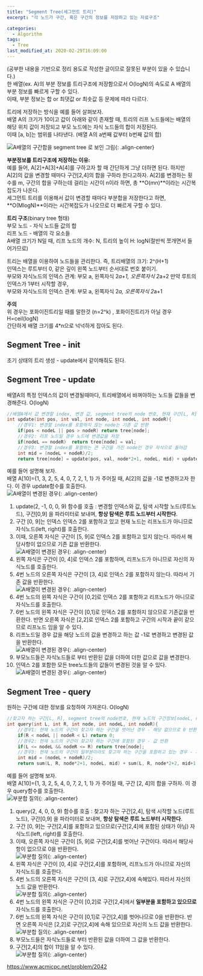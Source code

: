 ```yaml
---
title: "Segment Tree(세그먼트 트리)"
excerpt: "각 노드가 구간, 혹은 구간의 정보를 저장하고 있는 자료구조"

categories:
  - Algorithm
tags:
  - Tree
last_modified_at: 2020-02-29T16:09:00
---
```

(공부한 내용을 기반으로 정리 용도로 작성한 글이므로 잘못된 부분이 있을 수 있습니다.)  
한 배열(ex. A)의 부분 정보를 트리구조에 저장함으로서 O(logN)의 속도로 A 배열의 부분 정보를 빠르게 구할 수 있다.  
이때, 부분 정보는 합 or 최댓값 or 최솟값 등 문제에 따라 다르다.  

트리에 저장하는 방식을 예를 들어 살펴보자.  
배열 A의 크기가 10이고 값이 아래와 같이 존재할 때, 트리의 리프 노드들에는 배열의 해당 위치 값이 저장되고 부모 노드에는 자식 노드들의 합이 저장된다.  
이때 [a, b]는 범위를 나타낸다. (배열 A의 a번째 값부터 b번째 값의 합)  

![A배열의 구간합을 segment tree 로 보인 그림](https://yuksangeun.github.io/assets/images/segmentTree_ex.png){: .align-center}  

**부분정보를 트리구조에 저장하는 이유:**  
예를 들어, A[2]+A[3]+A[4]를 구하고자 할 때 간단하게 그냥 더하면 된다. 하지만 A[2]의 값을 변경할 때마다 구간[2,4]의 합을 구하라 한다고하자. A[2]를 변경하는 횟수를 m, 구간의 합을 구하는데 걸리는 시간이 n이라 하면, 총 **O(mn)**이라는 시간복잡도가 나온다.  
세그먼트 트리를 이용해서 값이 변경할 때마다 부분합을 저장한다고 하면, **O(MlogN)**이라는 시간복잡도가 나오므로 더 빠르게 구할 수 있다.  


**트리 구조**(binary tree 형태)  
부모 노드 - 자식 노드들 값의 합  
리프 노드 - 배열의 각 요소들  
A배열 크기가 N일 때, 리프 노드의 개수: N, 트리의 높이 H: logN(절반씩 쪼개면서 들어가므로)  


트리는 배열을 이용하여 노드들을 관리한다. 즉, 트리배열의 크기: 2^(H+1)  
인덱스는 루트부터 0, 같은 깊이 왼쪽 노드부터 순서대로 번호 붙이기.  
부모와 자식노드의 인덱스 관계: 부모 a, 왼쪽자식 2*a+1, 오른쪽자식 2*a+2
만약 루트의 인덱스가 1부터 시작할 경우,  
부모와 자식노드의 인덱스 관계: 부모 a, 왼쪽자식 2*a, 오른쪽자식 2*a+1  


**주의**  
위 경우는 포화이진트리일 때를 말한것 (n=2^k) , 포화이진트리가 아닐 경우 H=ceil(logN)  
간단하게 배열 크기를 4*n으로 넉넉하게 잡아도 된다.  

Segment Tree - init  
----------------  
초기 상태의 트리 생성 - update에서 같이해줘도 된다.  


Segment Tree - update
----------------  
배열A의 특정 인덱스의 값이 변경될때마다, 트리배열에서 바껴야하는 노드들 값들을 변경해준다.  O(logN)  
``` c  
//배열A에서 값 변경할 index, 변경 값, segment tree의 node 번호, 현재 구간[L, R]  
int update(int pos, int val, int node, int nodeL, int nodeR){
	//경우1: 변경할 index를 포함하지 않는 node는 기존 값 반환  
	if(pos < nodeL || pos > nodeR) return tree[node];
	//경우2: 리프 노드일 경우 노드에 변경값을 저장
	if(nodeL == nodeR)  return tree[node] = val;  
	//경우3: 변경할 index를 포함하는 큰 구간을 가진 node인 경우 자식으로 들어감  
	int mid = (nodeL + nodeR)/2;
	return tree[node] = update(pos, val, node*2+1, nodeL, mid) + update(pos, val, node*2+2, mid+1, nodeR);  
```  
예를 들어 설명해 보자.  
배열 A[10]={1, 3, 2, 5, 4, 0, 7, 2, 1, 1} 가 주어질 때, A[2]의 값을 -1로 변경하고자 한다. 이 경우 update함수를 호출한다.  
![A배열이 변경된 경우](https://yuksangeun.github.io/assets/images/segment_tree_update1.png){: .align-center}  
1. update(2, -1, 0, 0, 9) 함수를 호출 : 변경할 인덱스와 값, 탐색 시작할 노드(루트노드), 구간[0,9] 을 파라미터로 보내며, **항상 탐색은 루트 노드부터 시작한다**.  
2. 구간 [0, 9]는 인덱스 인덱스 2를 포함하고 있고 현재 노드는 리프노드가 아니므로 자식노드(left, right)를 호출한다.  
3. 이때, 오른쪽 자식은 구간이 [5, 9]로 인덱스 2를 포함하고 있지 않는다. 따라서 해당사항이 없으므로 기존 값을 반환한다.  
![A배열이 변경된 경우](https://yuksangeun.github.io/assets/images/segment_tree_update2.png){: .align-center}  
4. 왼쪽 자식은 구간이 [0, 4]로 인덱스 2를 포함하며, 리프노드가 아니므로 자신의 자식노드를 호출한다.  
5. 4번 노드의 오른쪽 자식은 구간이 [3, 4]로 인덱스 2를 포함하지 않는다. 따라서 기존 값을 반환한다.  
![A배열이 변경된 경우](https://yuksangeun.github.io/assets/images/segment_tree_update3.png){: .align-center}  
6. 4번 노드의 왼쪽 자식은 구간이 [0,2]로 인덱스 2를 포함하고 리프노드가 아니므로 자식노드를 호출한다.  
7. 6번 노드의 왼쪽 자식은 구간이 [0,1]로 인덱스 2를 포함하지 않으므로 기존값을 반환한다. 반면 오른쪽 자식은 [2,2]로 인덱스 2를 포함하고 구간의 시작과 끝이 같으므로 리프노드 임을 알 수 있다.  
8. 리프노드일 경우 값을 해당 노드의 값을 변경하고 하는 값 -1로 변경하고 변경된 값을 반환한다.  
![A배열이 변경된 경우](https://yuksangeun.github.io/assets/images/segment_tree_update4.png){: .align-center}  
9. 부모노드들은 자식노드들로 부터 반환된 값을 더하여 더한 값으로 값을 변경한다.  
10. 인덱스 2를 포함한 모든 tree노드들의 값들이 변경된 것을 알 수 있다.  
![A배열이 변경된 경우](https://yuksangeun.github.io/assets/images/segment_tree_update5.png){: .align-center}  

Segment Tree - query  
----------------  
원하는 구간에 대한 정보를 요청하여 가져온다. O(logN)  
``` c  
//찾고자 하는 구간[L, R], segment tree의 node번호, 현재 노드의 구간정보[nodeL, nodeR]  
int query(int L, int R, int node, int nodeL, int nodeR){
	//경우1: 현재 노드의 구간이 찾고자 하는 구간을 벗어난 경우 - 해당 없으므로 0 반환
	if(R < nodeL || nodeR < L) return 0;
	//경우2: 현재 노드의 구간이 찾고자 하는 구간에 포함된 경우 - 값 반환
	if(L <= nodeL && nodeR <= R) return tree[node];
	//경우3: 현재 노드의 구간이 일부분이라도 찾고자 하는 구간을 포함하고 있는 경우 - 자식 노드로 들어감
	int mid = (nodeL + nodeR)/2;
	return sum(L, R, node*2+1, nodeL, mid) + sum(L, R, node*2+2, mid+1, nodeR);
```  
예를 들어 설명해 보자.  
배열 A[10]={1, 3, 2, 5, 4, 0, 7, 2, 1, 1} 가 주어질 때, 구간 [2, 4]의 합을 구하자. 이 경우 query함수를 호출한다.  
![부분합 질의](https://yuksangeun.github.io/assets/images/segment_tree_query1.png){: .align-center}  
1. query(2, 4, 0, 0, 9) 함수를 호출 : 찾고자 하는 구간[2,4], 탐색 시작할 노드(루트노드), 구간[0,9] 을 파라미터로 보내며, **항상 탐색은 루트 노드부터 시작한다**.  
2. 구간 [0, 9]는 구간[2,4]를 포함하고 있으므로(구간[2,4]에 포함된 상태가 아님) 자식노드(left, right)를 호출한다.  
3. 이때, 오른쪽 자식은 구간이 [5, 9]로 구간[2,4]를 벗어난 구간이다. 따라서 해당사항이 없으므로 0을 반환한다.  
![부분합 질의](https://yuksangeun.github.io/assets/images/segment_tree_query2.png){: .align-center}  
4. 왼쪽 자식은 구간이 [0, 4]로 구간[2,4]를 포함하며, 리프노드가 아니므로 자신의 자식노드를 호출한다.  
5. 4번 노드의 오른쪽 자식은 구간이 [3, 4]로 구간[2,4]에 속해있다. 따라서 자신의 노드 값을 반환한다.    
![부분합 질의](https://yuksangeun.github.io/assets/images/segment_tree_query3.png){: .align-center}  
6. 4번 노드의 왼쪽 자식은 구간이 [0,2]로 구간[2,4]에서 **일부분을 포함하고 있으므로** 자식노드를 호출한다.  
7. 6번 노드의 왼쪽 자식은 구간이 [0,1]로 구간[2,4]를 벗어나므로 0을 반환한다. 반면 오른쪽 자식은 [2,2]로 구간[2,4]에 속해 있으므로 자신의 노드 값을 반환한다.  
![부분합 질의](https://yuksangeun.github.io/assets/images/segment_tree_query4.png){: .align-center}  
9. 부모노드들은 자식노드들로 부터 반환된 값을 더하여 그 값을 반환한다.  
10. 구간[2,4]의 합이 11임을 알 수 있다.  
![부분합 질의](https://yuksangeun.github.io/assets/images/segment_tree_query5.png){: .align-center}  

<https://www.acmicpc.net/problem/2042>
